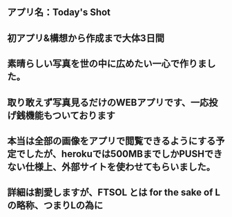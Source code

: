 ## アプリ名：Today's Shot
## 初アプリ&構想から作成まで大体3日間
## 素晴らしい写真を世の中に広めたい一心で作りました。
## 取り敢えず写真見るだけのWEBアプリです、一応投げ銭機能もついております
## 本当は全部の画像をアプリで閲覧できるようにする予定でしたが、herokuでは500MBまでしかPUSHできない仕様上、外部サイトを使わせてもらいました。

## 詳細は割愛しますが、FTSOL とは for the sake of Lの略称、つまりLの為に
